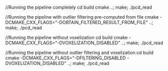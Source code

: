 //Running the pipeline completely
cd build
cmake ..; make; ./pcd_read

//Running the pipeline with outlier filtering pre-computed from file
cmake -DCMAKE_CXX_FLAGS="-DOBTAIN_FILTERED_RESULT_FROM_FILE" ..; make; ./pcd_read

//Running the pipeline without voxelization
cd build
cmake -DCMAKE_CXX_FLAGS="-DVOXELIZATION_DISABLED" ..; make; ./pcd_read

//Running the pipeline without outlier filtering and voxelization
cd build
cmake -DCMAKE_CXX_FLAGS="-DFILTERING_DISABLED -DVOXELIZATION_DISABLED" ..; make; ./pcd_read
